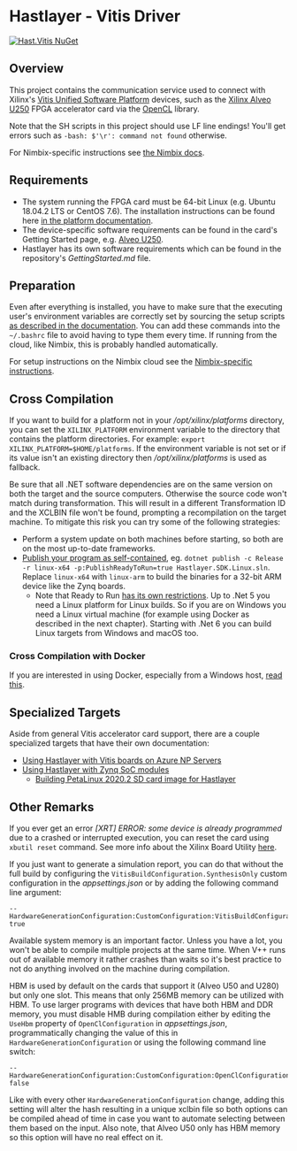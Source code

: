 # Hastlayer - Vitis Driver

[![Hast.Vitis NuGet](https://img.shields.io/nuget/v/Hast.Vitis?label=Hast.Vitis)](https://www.nuget.org/packages/Hast.Vitis/)

## Overview

This project contains the communication service used to connect with Xilinx's [Vitis Unified Software Platform](https://www.xilinx.com/products/design-tools/vitis/vitis-platform.html) devices, such as the [Xilinx Alveo U250](https://www.xilinx.com/products/boards-and-kits/alveo/u250.html) FPGA accelerator card via the [OpenCL](https://www.khronos.org/opencl/) library.

Note that the SH scripts in this project should use LF line endings! You'll get errors such as `-bash: $'\r': command not found` otherwise.

For Nimbix-specific instructions see [the Nimbix docs](Docs/Nimbix.md).

## Requirements

* The system running the FPGA card must be 64-bit Linux (e.g. Ubuntu 18.04.2 LTS or CentOS 7.6). The installation instructions can be found here [in the platform documentation](https://www.xilinx.com/html_docs/xilinx2019_2/vitis_doc/vhc1571429852245.html).
* The device-specific software requirements can be found in the card's Getting Started page, e.g. [Alveo U250](https://www.xilinx.com/products/boards-and-kits/alveo/u250.html#gettingStarted).
* Hastlayer has its own software requirements which can be found in the repository's *GettingStarted.md* file.

## Preparation

Even after everything is installed, you have to make sure that the executing user's environment variables are correctly set by sourcing the setup scripts [as described in the documentation](https://docs.xilinx.com/r/en-US/ug1400-vitis-embedded/Setting-Up-the-Environment-to-Run-the-Vitis-Software-Platform). You can add these commands into the `~/.bashrc` file to avoid having to type them every time. If running from the cloud, like Nimbix, this is probably handled automatically.

For setup instructions on the Nimbix cloud see the [Nimbix-specific instructions](Docs/Nimbix.md).


## Cross Compilation

If you want to build for a platform not in your */opt/xilinx/platforms* directory, you can set the `XILINX_PLATFORM` environment variable to the directory that contains the platform directories. For example: `export XILINX_PLATFORM=$HOME/platforms`. If the environment variable is not set or if its value isn't an existing directory then */opt/xilinx/platforms* is used as fallback.

Be sure that all .NET software dependencies are on the same version on both the target and the source computers. Otherwise the source code won't match during transformation. This will result in a different Transformation ID and the XCLBIN file won't be found, prompting a recompilation on the target machine. To mitigate this risk you can try some of the following strategies:
* Perform a system update on both machines before starting, so both are on the most up-to-date frameworks.
* [Publish your program as self-contained](https://docs.microsoft.com/en-us/dotnet/core/deploying/#publish-self-contained), eg. `dotnet publish -c Release -r linux-x64 -p:PublishReadyToRun=true Hastlayer.SDK.Linux.sln`. Replace `linux-x64` with `linux-arm` to build the binaries for a 32-bit ARM device like the Zynq boards.
  * Note that Ready to Run [has its own restrictions](https://docs.microsoft.com/en-us/dotnet/core/deploying/ready-to-run#cross-platformarchitecture-restrictions). Up to .Net 5 you need a Linux platform for Linux builds. So if you are on Windows you need a Linux virtual machine (for example using Docker as described in the next chapter). Starting with .Net 6 you can build Linux targets from Windows and macOS too. 

### Cross Compilation with Docker

If you are interested in using Docker, especially from a Windows host, [read this](Docs/Docker.md).

## Specialized Targets

Aside from general Vitis accelerator card support, there are a couple specialized targets that have their own documentation:
- [Using Hastlayer with Vitis boards on Azure NP Servers](Docs/AzureReadme.md)
- [Using Hastlayer with Zynq SoC modules](Docs/ZynqReadme.md)
  - [Building PetaLinux 2020.2 SD card image for Hastlayer](Docs/ZynqPetaLinux.md)

## Other Remarks

If you ever get an error *\[XRT\] ERROR: some device is already programmed* due to a crashed or interrupted execution, you can reset the card using `xbutil reset` command. See more info about the Xilinx Board Utility [here](https://www.xilinx.com/html_docs/xilinx2019_1/sdaccel_doc/yrx1536963262111.html).

If you just want to generate a simulation report, you can do that without the full build by configuring the `VitisBuildConfiguration.SynthesisOnly` custom configuration in the *appsettings.json* or by adding the following command line argument:

```
--HardwareGenerationConfiguration:CustomConfiguration:VitisBuildConfiguration:SynthesisOnly true
```

Available system memory is an important factor. Unless you have a lot, you won't be able to compile multiple projects at the same time. When V++ runs out of available memory it rather crashes than waits so it's best practice to not do anything involved on the machine during compilation.

HBM is used by default on the cards that support it (Alveo U50 and U280) but only one slot. This means that only 256MB memory can be utilized with HBM. To use larger programs with devices that have both HBM and DDR memory, you must disable HMB during compilation either by editing the `UseHbm` property of `OpenClConfiguration` in *appsettings.json*, programmatically changing the value of this in `HardwareGenerationConfiguration` or using the following command line switch:

```
--HardwareGenerationConfiguration:CustomConfiguration:OpenClConfiguration:UseHbm false
```

Like with every other `HardwareGenerationConfiguration` change, adding this setting will alter the hash resulting in a unique xclbin file so both options can be compiled ahead of time in case you want to automate selecting between them based on the input. Also note, that Alveo U50 only has HBM memory so this option will have no real effect on it.
